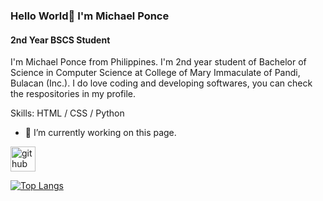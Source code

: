 ### Hello World👋 I'm Michael Ponce
#### 2nd Year BSCS Student

I'm Michael Ponce from Philippines. I'm 2nd year student of Bachelor of Science in Computer Science at College of Mary Immaculate of Pandi, Bulacan (Inc.). I do love coding and developing softwares, you can check the respositories in my profile.

Skills: HTML / CSS / Python

- 🔭 I’m currently working on this page. 


[<img src='https://cdn.jsdelivr.net/npm/simple-icons@3.0.1/icons/github.svg' alt='github' height='40'>](https://github.com/Mikeru02)  

[![Top Langs](https://github-readme-stats.vercel.app/api/top-langs/?username=Mikeru02)](https://github.com/anuraghazra/github-readme-stats)

